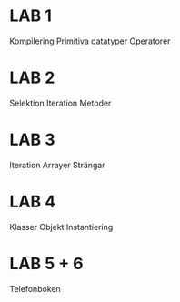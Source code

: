 # LAB 1
Kompilering
Primitiva datatyper
Operatorer


# LAB 2
Selektion
Iteration
Metoder


# LAB 3
Iteration
Arrayer
Strängar


# LAB 4
Klasser
Objekt
Instantiering


# LAB 5 + 6
Telefonboken
